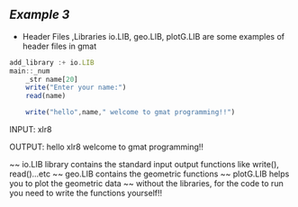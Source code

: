 ## ***Example 3***

* Header Files ,Libraries
io.LIB, geo.LIB, plotG.LIB are some examples of header files in gmat

```js
add_library :+ io.LIB 
main::_num
    _str name[20]
    write("Enter your name:")
    read(name)

    write("hello",name," welcome to gmat programming!!")
```

INPUT:
xlr8

OUTPUT:
hello xlr8 welcome to gmat programming!! 

~~ io.LIB library contains the standard input output functions like write(),      read()...etc
~~ geo.LIB contains the geometric functions
~~ plotG.LIB helps you to plot the geometric data 
~~ without the libraries, for the code to run you need to write the functions     yourself!!

